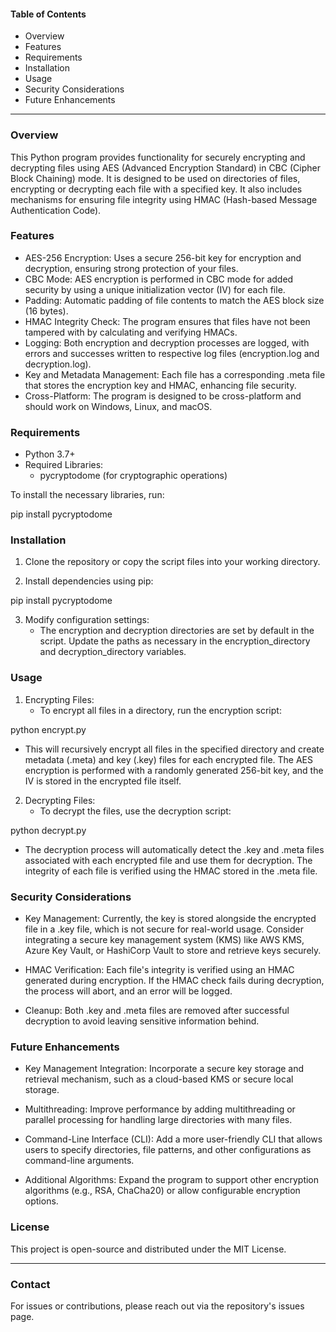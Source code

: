 #### Table of Contents
- Overview
- Features
- Requirements
- Installation
- Usage
- Security Considerations
- Future Enhancements

---

### Overview

This Python program provides functionality for securely encrypting and decrypting files using AES (Advanced Encryption Standard) in CBC (Cipher Block Chaining) mode. It is designed to be used on directories of files, encrypting or decrypting each file with a specified key. It also includes mechanisms for ensuring file integrity using HMAC (Hash-based Message Authentication Code).

### Features

- AES-256 Encryption: Uses a secure 256-bit key for encryption and decryption, ensuring strong protection of your files.
- CBC Mode: AES encryption is performed in CBC mode for added security by using a unique initialization vector (IV) for each file.
- Padding: Automatic padding of file contents to match the AES block size (16 bytes).
- HMAC Integrity Check: The program ensures that files have not been tampered with by calculating and verifying HMACs.
- Logging: Both encryption and decryption processes are logged, with errors and successes written to respective log files (encryption.log and decryption.log).
- Key and Metadata Management: Each file has a corresponding .meta file that stores the encryption key and HMAC, enhancing file security.
- Cross-Platform: The program is designed to be cross-platform and should work on Windows, Linux, and macOS.

### Requirements

- Python 3.7+
- Required Libraries:
  - pycryptodome (for cryptographic operations)

To install the necessary libraries, run:

pip install pycryptodome

### Installation

1. Clone the repository or copy the script files into your working directory.

2. Install dependencies using pip:

pip install pycryptodome

3. Modify configuration settings:
   - The encryption and decryption directories are set by default in the script. Update the paths as necessary in the encryption_directory and decryption_directory variables.

### Usage

1. Encrypting Files:
   - To encrypt all files in a directory, run the encryption script:

python encrypt.py

   - This will recursively encrypt all files in the specified directory and create metadata (.meta) and key (.key) files for each encrypted file. The AES encryption is performed with a randomly generated 256-bit key, and the IV is stored in the encrypted file itself.

2. Decrypting Files:
   - To decrypt the files, use the decryption script:

python decrypt.py

   - The decryption process will automatically detect the .key and .meta files associated with each encrypted file and use them for decryption. The integrity of each file is verified using the HMAC stored in the .meta file.

### Security Considerations

- Key Management: Currently, the key is stored alongside the encrypted file in a .key file, which is not secure for real-world usage. Consider integrating a secure key management system (KMS) like AWS KMS, Azure Key Vault, or HashiCorp Vault to store and retrieve keys securely.
  
- HMAC Verification: Each file's integrity is verified using an HMAC generated during encryption. If the HMAC check fails during decryption, the process will abort, and an error will be logged.

- Cleanup: Both .key and .meta files are removed after successful decryption to avoid leaving sensitive information behind.

### Future Enhancements

- Key Management Integration: Incorporate a secure key storage and retrieval mechanism, such as a cloud-based KMS or secure local storage.
  
- Multithreading: Improve performance by adding multithreading or parallel processing for handling large directories with many files.
  
- Command-Line Interface (CLI): Add a more user-friendly CLI that allows users to specify directories, file patterns, and other configurations as command-line arguments.
  
- Additional Algorithms: Expand the program to support other encryption algorithms (e.g., RSA, ChaCha20) or allow configurable encryption options.

### License

This project is open-source and distributed under the MIT License.

---

### Contact

For issues or contributions, please reach out via the repository's issues page.